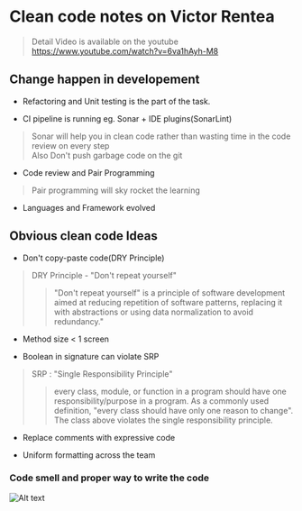 # Clean code notes on Victor Rentea

> Detail Video is available on the youtube
> https://www.youtube.com/watch?v=6va1hAyh-M8

## Change happen in developement

* Refactoring and Unit testing is the part of the task.     

* CI pipeline is running eg. Sonar + IDE plugins(SonarLint)       
> Sonar will help you in clean code rather than wasting time in the code review on every step           
> Also Don't push garbage code on the git           
    
* Code review and Pair Programming             
> Pair programming will sky rocket the learning
* Languages and Framework evolved         

## Obvious clean code Ideas 

* Don't copy-paste code(DRY Principle)
> DRY Principle - "Don't repeat yourself"
>> "Don't repeat yourself" is a principle of software development aimed at reducing repetition of software patterns, replacing it with abstractions or using data normalization to avoid redundancy."       

* Method size < 1 screen      

* Boolean in signature can violate SRP               
> SRP : "Single Responsibility Principle"           
>> every class, module, or function in a program should have one responsibility/purpose in a program. As a commonly used definition, "every class should have only one reason to change". The class above violates the single responsibility principle.             

* Replace comments with expressive code

* Uniform formatting across the team


### Code smell and proper way to write the code 


![Alt text](file:///PrimitiveObsession.png)